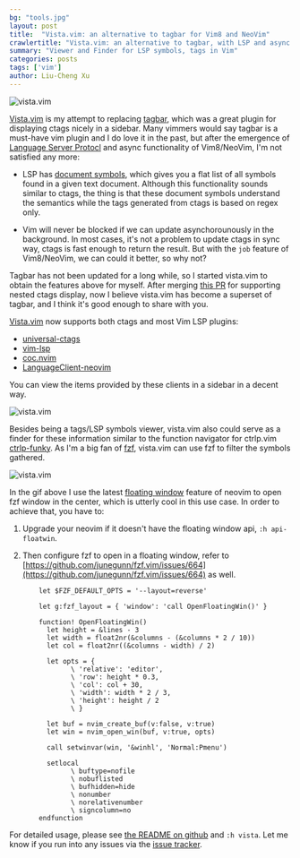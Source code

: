 ```yaml
---
bg: "tools.jpg"
layout: post
title:  "Vista.vim: an alternative to tagbar for Vim8 and NeoVim"
crawlertitle: "Vista.vim: an alternative to tagbar, with LSP and async support."
summary: "Viewer and Finder for LSP symbols, tags in Vim"
categories: posts
tags: ['vim']
author: Liu-Cheng Xu
---
```


![vista.vim](https://user-images.githubusercontent.com/8850248/56454822-18d82a80-6389-11e9-80cf-ef7709da3f75.png)

[Vista.vim](https://github.com/liuchengxu/vista.vim) is my attempt to replacing [tagbar](https://github.com/majutsushi/tagbar), which was a great plugin for displaying ctags nicely in a sidebar. Many vimmers would say tagbar is a must-have vim plugin and I do love it in the past, but after the emergence of [Language Server Protocl](https://github.com/Microsoft/language-server-protocol) and async functionality of Vim8/NeoVim, I'm not satisfied any more:

- LSP has [document symbols](https://microsoft.github.io/language-server-protocol/specification#textDocument_documentSymbol), which gives you a flat list of all symbols found in a given text document. Although this functionality sounds similar to ctags, the thing is that these document symbols understand the semantics while the tags generated from ctags is based on regex only.

- Vim will never be blocked if we can update asynchorounously in the background. In most cases, it's not a problem to update ctags in sync way, ctags is fast enough to return the result. But with the `job` feature of Vim8/NeoVim, we can could it better, so why not?

Tagbar has not been updated for a long while, so I started vista.vim to obtain the features above for myself. After merging [this PR](https://github.com/liuchengxu/vista.vim/pull/58) for supporting nested ctags display, now I believe vista.vim has become a superset of tagbar, and I think it's good enough to share with you.

[Vista.vim](https://github.com/liuchengxu/vista.vim) now supports both ctags and most Vim LSP plugins:

- [universal-ctags](https://github.com/universal-ctags/ctags)
- [vim-lsp](https://github.com/prabirshrestha/vim-lsp)
- [coc.nvim](https://github.com/neoclide/coc.nvim)
- [LanguageClient-neovim](https://github.com/autozimu/LanguageClient-neovim)

You can view the items provided by these clients in a sidebar in a decent way. 

![vista.vim](https://user-images.githubusercontent.com/8850248/56469894-14d40780-6472-11e9-802f-729ac53bd4d5.gif)

Besides being a tags/LSP symbols viewer, vista.vim also could serve as a finder for these information similar to the function navigator for ctrlp.vim [ctrlp-funky](https://github.com/tacahiroy/ctrlp-funky). As I'm a big fan of [fzf](https://github.com/junegunn/fzf), vista.vim can use fzf to filter the symbols gathered.

![vista.vim](https://user-images.githubusercontent.com/8850248/56487590-46021580-650e-11e9-8fb9-0006d53cf3fc.gif)

In the gif above I use the latest [floating window](https://github.com/neovim/neovim/pull/6619) feature of neovim to open fzf window in the center, which is utterly cool in this use case. In order to achieve that, you have to:

1. Upgrade your neovim if it doesn't have the floating window api, `:h api-floatwin`.

2. Then configure fzf to open in a floating window, refer to [https://github.com/junegunn/fzf.vim/issues/664](https://github.com/junegunn/fzf.vim/issues/664) as well.

    ```vim
        let $FZF_DEFAULT_OPTS = '--layout=reverse'

        let g:fzf_layout = { 'window': 'call OpenFloatingWin()' }

        function! OpenFloatingWin()
          let height = &lines - 3
          let width = float2nr(&columns - (&columns * 2 / 10))
          let col = float2nr((&columns - width) / 2)

          let opts = {
                \ 'relative': 'editor',
                \ 'row': height * 0.3,
                \ 'col': col + 30,
                \ 'width': width * 2 / 3,
                \ 'height': height / 2
                \ }

          let buf = nvim_create_buf(v:false, v:true)
          let win = nvim_open_win(buf, v:true, opts)

          call setwinvar(win, '&winhl', 'Normal:Pmenu')

          setlocal
                \ buftype=nofile
                \ nobuflisted
                \ bufhidden=hide
                \ nonumber
                \ norelativenumber
                \ signcolumn=no
        endfunction
    ```

For detailed usage, please see [the README on github](https://github.com/liuchengxu/vista.vim) and `:h vista`. Let me know if you run into any issues via the [issue tracker](https://github.com/liuchengxu/vista.vim/issues/new?template=bug_report.md).
